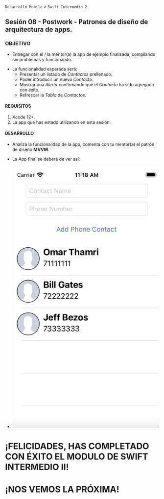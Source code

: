 `Desarrollo Mobile` > `Swift Intermedio 2`

## Sesión 08 - Postwork - Patrones de diseño de arquitectura de apps.

### OBJETIVO

- Entregar con el / la mentor(a) la app de ejemplo finalizada, compilando sin problemas y funcionando.
* La funcionalidad esperada será:
   * Presentar un listado de _Contactos_ prellenado.
   * Poder introducir un nuevo _Contacto_.
   * Mostrar una _Alerta_ confirmando que el _Contacto_ ha sido agregado con éxito.
   * Refrescar la _Tabla_ de _Contactos_.

#### REQUISITOS

1. Xcode 12+.
2. La app que has estado utilizando en esta sesión.

#### DESARROLLO

* Analiza la funcionalidad de la app, comenta con tu mentor(a) el patrón de diseño **MVVM**.

* La App final se deberá de ver así:
* ![](0.png)

# ¡FELICIDADES, HAS COMPLETADO CON ÉXITO EL MODULO DE SWIFT INTERMEDIO II!
# ¡NOS VEMOS LA PRÓXIMA!